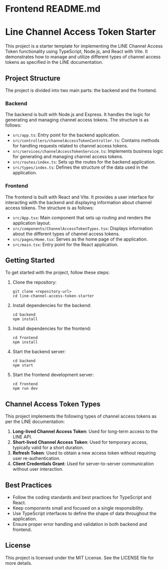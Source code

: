 # Frontend README.md

# Line Channel Access Token Starter

This project is a starter template for implementing the LINE Channel Access Token functionality using TypeScript, Node.js, and React with Vite. It demonstrates how to manage and utilize different types of channel access tokens as specified in the LINE documentation.

## Project Structure

The project is divided into two main parts: the backend and the frontend.

### Backend

The backend is built with Node.js and Express. It handles the logic for generating and managing channel access tokens. The structure is as follows:

- `src/app.ts`: Entry point for the backend application.
- `src/controllers/channelAccessTokenController.ts`: Contains methods for handling requests related to channel access tokens.
- `src/services/channelAccessTokenService.ts`: Implements business logic for generating and managing channel access tokens.
- `src/routes/index.ts`: Sets up the routes for the backend application.
- `src/types/index.ts`: Defines the structure of the data used in the application.

### Frontend

The frontend is built with React and Vite. It provides a user interface for interacting with the backend and displaying information about channel access tokens. The structure is as follows:

- `src/App.tsx`: Main component that sets up routing and renders the application layout.
- `src/components/ChannelAccessTokenTypes.tsx`: Displays information about the different types of channel access tokens.
- `src/pages/Home.tsx`: Serves as the home page of the application.
- `src/main.tsx`: Entry point for the React application.

## Getting Started

To get started with the project, follow these steps:

1. Clone the repository:
   ```
   git clone <repository-url>
   cd line-channel-access-token-starter
   ```

2. Install dependencies for the backend:
   ```
   cd backend
   npm install
   ```

3. Install dependencies for the frontend:
   ```
   cd frontend
   npm install
   ```

4. Start the backend server:
   ```
   cd backend
   npm start
   ```

5. Start the frontend development server:
   ```
   cd frontend
   npm run dev
   ```

## Channel Access Token Types

This project implements the following types of channel access tokens as per the LINE documentation:

1. **Long-lived Channel Access Token**: Used for long-term access to the LINE API.
2. **Short-lived Channel Access Token**: Used for temporary access, typically valid for a short duration.
3. **Refresh Token**: Used to obtain a new access token without requiring user re-authentication.
4. **Client Credentials Grant**: Used for server-to-server communication without user interaction.

## Best Practices

- Follow the coding standards and best practices for TypeScript and React.
- Keep components small and focused on a single responsibility.
- Use TypeScript interfaces to define the shape of data throughout the application.
- Ensure proper error handling and validation in both backend and frontend.

## License

This project is licensed under the MIT License. See the LICENSE file for more details.